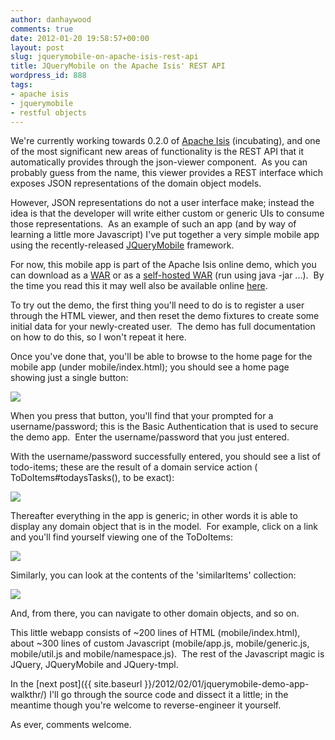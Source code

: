```yaml
---
author: danhaywood
comments: true
date: 2012-01-20 19:58:57+00:00
layout: post
slug: jquerymobile-on-apache-isis-rest-api
title: JQueryMobile on the Apache Isis' REST API
wordpress_id: 888
tags:
- apache isis
- jquerymobile
- restful objects
---
```


We're currently working towards 0.2.0 of [Apache Isis](http://incubator.apache.org/isis) (incubating), and one of the most significant new areas of functionality is the REST API that it automatically provides through the json-viewer component.  As you can probably guess from the name, this viewer provides a REST interface which exposes JSON representations of the domain object models.

However, JSON representations do not a user interface make; instead the idea is that the developer will write either custom or generic UIs to consume those representations.  As an example of such an app (and by way of learning a little more Javascript) I've put together a very simple mobile app using the recently-released [JQueryMobile](http://jquerymobile.com) framework.

<!-- more -->

For now, this mobile app is part of the Apache Isis online demo, which you can download as a [WAR](https://sites.google.com/a/haywood-associates.co.uk/restfulobjects/files/onlinedemo-webapp-0.2.0-incubating-SNAPSHOT.war) or as a [self-hosted WAR](https://sites.google.com/a/haywood-associates.co.uk/restfulobjects/files/onlinedemo-webapp-0.2.0-incubating-SNAPSHOT-jetty-console.war) (run using java -jar ...).  By the time you read this it may well also be available online [here](http://mmyco.co.uk:8180/isis-onlinedemo/).

To try out the demo, the first thing you'll need to do is to register a user through the HTML viewer, and then reset the demo fixtures to create some initial data for your newly-created user.  The demo has full documentation on how to do this, so I won't repeat it here.

Once you've done that, you'll be able to browse to the home page for the mobile app (under mobile/index.html); you should see a home page showing just a single button:

[![](http://danhaywood.files.wordpress.com/2012/01/jqm-home.png?w=173)](http://danhaywood.files.wordpress.com/2012/01/jqm-home.png)

When you press that button, you'll find that your prompted for a username/password; this is the Basic Authentication that is used to secure the demo app.  Enter the username/password that you just entered.

With the username/password successfully entered, you should see a list of todo-items; these are the result of a domain service action ( ToDoItems#todaysTasks(), to be exact):

[![](http://danhaywood.files.wordpress.com/2012/01/jqm-list.png?w=173)](http://danhaywood.files.wordpress.com/2012/01/jqm-list.png)

Thereafter everything in the app is generic; in other words it is able to display any domain object that is in the model.  For example, click on a link and you'll find yourself viewing one of the ToDoItems:

[![](http://danhaywood.files.wordpress.com/2012/01/jqm-object.png?w=173)](http://danhaywood.files.wordpress.com/2012/01/jqm-object.png)

Similarly, you can look at the contents of the 'similarItems' collection:

[![](http://danhaywood.files.wordpress.com/2012/01/jqm-collection.png?w=173)](http://danhaywood.files.wordpress.com/2012/01/jqm-collection.png)

And, from there, you can navigate to other domain objects, and so on.

This little webapp consists of ~200 lines of HTML (mobile/index.html), about ~300 lines of custom Javascript (mobile/app.js, mobile/generic.js, mobile/util.js and mobile/namespace.js).  The rest of the Javascript magic is JQuery, JQueryMobile and JQuery-tmpl.

In the [next post]({{ site.baseurl }}/2012/02/01/jquerymobile-demo-app-walkthr/) I'll go through the source code and dissect it a little; in the meantime though you're welcome to reverse-engineer it yourself.

As ever, comments welcome.
